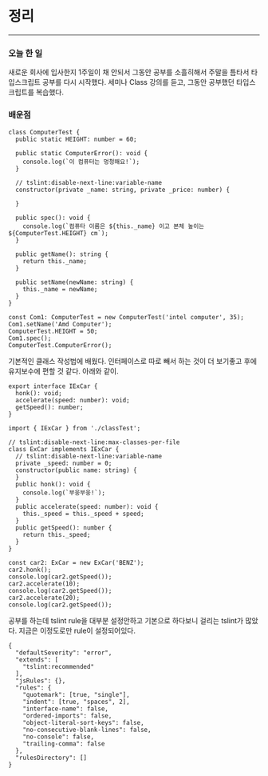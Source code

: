 # 정리
---
### 오늘 한 일
새로운 회사에 입사한지 1주일이 채 안되서 그동안 공부를 소흘히해서 주말을 틈타서 타입스크립트 공부를 다시 시작했다.
세미나 Class 강의를 듣고, 그동안 공부했던 타입스크립트를 복습했다.

### 배운점
```
class ComputerTest {
  public static HEIGHT: number = 60;

  public static ComputerError(): void {
    console.log(`이 컴퓨터는 멍청해요!`);
  }

  // tslint:disable-next-line:variable-name
  constructor(private _name: string, private _price: number) {

  }

  public spec(): void {
    console.log(`컴퓨타 이름은 ${this._name} 이고 본체 높이는 ${ComputerTest.HEIGHT} cm`);
  }

  public getName(): string {
    return this._name;
  }

  public setName(newName: string) {
    this._name = newName;
  }
}

const Com1: ComputerTest = new ComputerTest('intel computer', 35);
Com1.setName('Amd Computer');
ComputerTest.HEIGHT = 50;
Com1.spec();
ComputerTest.ComputerError();
```

기본적인 클래스 작성법에 배웠다. 인터페이스로 따로 빼서 하는 것이 더 보기좋고 후에 유지보수에 편할 것 같다. 아래와 같이.

```
export interface IExCar {
  honk(): void;
  accelerate(speed: number): void;
  getSpeed(): number;
}
```

```
import { IExCar } from './classTest';

// tslint:disable-next-line:max-classes-per-file
class ExCar implements IExCar {
  // tslint:disable-next-line:variable-name
  private _speed: number = 0;
  constructor(public name: string) {
  }
  public honk(): void {
    console.log(`부웅부웅!`);
  }
  public accelerate(speed: number): void {
    this._speed = this._speed + speed;
  }
  public getSpeed(): number {
    return this._speed;
  }
}

const car2: ExCar = new ExCar('BENZ');
car2.honk();
console.log(car2.getSpeed());
car2.accelerate(10);
console.log(car2.getSpeed());
car2.accelerate(20);
console.log(car2.getSpeed());
```

공부를 하는데 tslint rule을 대부분 설정안하고 기본으로 하다보니 걸리는 tslint가 많았다.
지금은 이정도로만 rule이 설정되어있다.

```
{
  "defaultSeverity": "error",
  "extends": [
    "tslint:recommended"
  ],
  "jsRules": {},
  "rules": {
    "quotemark": [true, "single"],
    "indent": [true, "spaces", 2],
    "interface-name": false,
    "ordered-imports": false,
    "object-literal-sort-keys": false,
    "no-consecutive-blank-lines": false,
    "no-console": false,
    "trailing-comma": false
  },
  "rulesDirectory": []
}
```